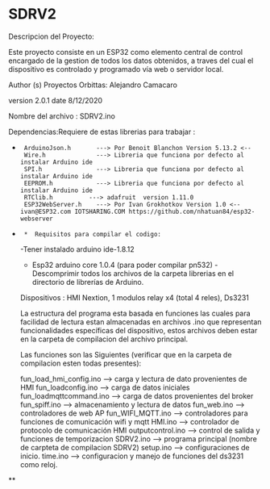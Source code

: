 # SDRV2
  Descripcion del Proyecto:

  Este proyecto consiste en un ESP32 como elemento central de control
  encargado de la gestion de todos los datos obtenidos, a
  traves del cual el dispositivo es controlado y programado vía web o servidor local.

  Author (s)
  Proyectos Orbittas:           Alejandro Camacaro


  version                       2.0.1
  date                          8/12/2020


  Nombre del archivo :         SDRV2.ino



  Dependencias:Requiere de estas librerias para trabajar :

*      ArduinoJson.h       ---> Por Benoit Blanchon Version 5.13.2 <--
       Wire.h              ---> Libreria que funciona por defecto al instalar Arduino ide
       SPI.h               ---> Libreria que funciona por defecto al instalar Arduino ide
       EEPROM.h            ---> Libreria que funciona por defecto al instalar Arduino ide
       RTClib.h          ---> adafruit  version 1.11.0
       ESP32WebServer.h    ---> Por Ivan Grokhotkov Version 1.0 <-- ivan@ESP32.com IOTSHARING.COM https://github.com/nhatuan84/esp32-webserver
       


*      *  Requisitos para compilar el codigo:

  -Tener instalado arduino ide-1.8.12
  - Esp32 arduino core 1.0.4 (para poder compilar pn532)
  -Descomprimir todos los archivos de la carpeta librerias en el directorio de librerías de Arduino.



  Dispositivos : HMI Nextion, 1 modulos relay x4 (total 4 reles), Ds3231

  La estructura del programa esta basada en funciones las cuales para facilidad de lectura estan almacenadas en archivos .ino que representan
  funcionalidades específicas del dispositivo, estos archivos deben estar en la carpeta de compilacion del archivo principal.

  Las funciones son las Siguientes (verificar que en la carpeta de compilacion esten todas presentes):

    fun_load_hmi_config.ino --> carga y lectura de dato provenientes de HMI
    fun_loadconfig.ino      --> carga de datos iniciales
    fun_loadmqttcommand.ino --> carga de datos provenientes del broker
    fun_spiff.ino           --> almacenamiento y lectura de datos
    fun_web.ino             --> controladores de web AP
    fun_WIFI_MQTT.ino       --> controladores para funciones de comunicación wifi y mqtt
    HMI.ino                 --> controlador de protocolo de comunicación HMI
    outputcontrol.ino       --> control de salida y funciones de temporizacion 
    SDRV2.ino               --> programa principal (nombre de carpteta de compilacion SDRV2)
    setup.ino               --> configuraciones de inicio.
    time.ino                --> configuracion y manejo de funciones del ds3231 como reloj.

**
